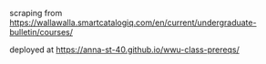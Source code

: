scraping from https://wallawalla.smartcatalogiq.com/en/current/undergraduate-bulletin/courses/

deployed at https://anna-st-40.github.io/wwu-class-prereqs/